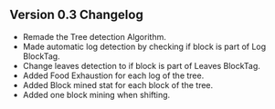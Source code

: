 ## Version 0.3 Changelog
- Remade the Tree detection Algorithm.
- Made automatic log detection by checking if block is part of Log BlockTag.
- Change leaves detection to if block is part of Leaves BlockTag.
- Added Food Exhaustion for each log of the tree.
- Added Block mined stat for each block of the tree.
- Added one block mining when shifting.